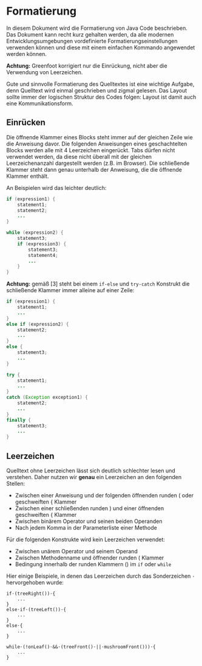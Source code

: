 # Formatierung

In diesem Dokument wird die Formatierung von Java Code beschrieben. Das Dokument kann recht kurz gehalten werden,
da alle modernen Entwicklungsumgebungen vordefinierte Formatierungseinstellungen verwenden können und diese mit
einem einfachen Kommando angewendet werden können.

**Achtung:** Greenfoot korrigiert nur die Einrückung, nicht aber die Verwendung von Leerzeichen. 

Gute und sinnvolle Formatierung des Quelltextes ist eine wichtige Aufgabe, denn 
Quelltext wird einmal geschrieben und zigmal gelesen. Das Layout sollte immer 
der logischen Struktur des Codes folgen: Layout ist damit auch eine Kommunikationsform. 

## Einrücken

Die öffnende Klammer eines Blocks steht immer auf der gleichen Zeile wie die Anweisung davor. Die folgenden Anweisungen
eines geschachtelten Blocks werden alle mit 4 Leerzeichen eingerückt. Tabs dürfen nicht verwendet werden, da
diese nicht überall mit der gleichen Leerzeichenanzahl dargestellt werden (z.B. im Browser). 
Die schließende Klammer steht dann genau unterhalb der Anweisung, die die öffnende Klammer enthält.
 
An Beispielen wird das leichter deutlich:

```java
if (expression1) {
    statement1;
    statement2;
    ...
}

while (expression2) {
    statement3;
    if (expression3) {
        statement3;
        statement4;
        ...
    }
}
```

**Achtung:** gemäß [3] steht bei einem `if-else` und `try-catch` Konstrukt die schließende Klammer immer 
alleine auf einer Zeile:

```java
if (expression1) {
    statement1;
    ...
}
else if (expression2) {
    statement2;
    ...
}
else {
    statement3;
    ...
}

try {
    statement1;
    ...
}
catch (Exception exception1) {
    statement2;
    ...
}
finally {
    statement3;
    ...
}
```

## Leerzeichen

Quelltext ohne Leerzeichen lässt sich deutlich schlechter lesen und verstehen. Daher nutzen wir **genau** 
ein Leerzeichen an den folgenden Stellen:
- Zwischen einer Anweisung und der folgenden öffnenden runden ( oder geschweiften { Klammer 
- Zwischen einer schließenden runden ) und einer öffnenden geschweiften { Klammer 
- Zwischen binärem Operator und seinen beiden Operanden
- Nach jedem Komma in der Parameterliste einer Methode

Für die folgenden Konstrukte wird kein Leerzeichen verwendet:
- Zwischen unärem Operator und seinem Operand
- Zwischen Methodenname und öffnender runden ( Klammer 
- Bedingung innerhalb der runden Klammern () im `if` oder `while`   

Hier einige Beispiele, in denen das Leerzeichen durch das Sonderzeichen `⋅` hervorgehoben wurde:

```
if⋅(treeRight())⋅{
    ...
}
else⋅if⋅(treeLeft())⋅{
    ...
}
else⋅{
    ...
}

while⋅(!onLeaf()⋅&&⋅(treeFront()⋅||⋅mushroomFront()))⋅{
    ...
}
```

